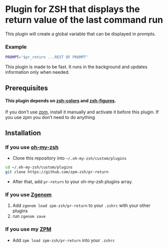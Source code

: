 # Plugin for ZSH that displays the return value of the last command run

This plugin will create a global variable that can be displayed in prompts. 

### Example

```sh
PROMPT='$pr_return ...REST OF PROMPT'
```

This plugin is made to be fast. It runs in the background and updates information only when needed.

## Prerequisites

#### This plugin depends on [zsh-colors](https://github.com/zpm-zsh/colors) and [zsh-figures](https://github.com/zpm-zsh/figures).

If you don't use [zpm](https://github.com/zpm-zsh/zpm), install it manually and activate it before this plugin. 
If you use zpm you don’t need to do anything

## Installation

### If you use [oh-my-zsh](https://github.com/robbyrussell/oh-my-zsh)

* Clone this repository into `~/.oh-my-zsh/custom/plugins`
```sh
cd ~/.oh-my-zsh/custom/plugins
git clone https://github.com/zpm-zsh/pr-return
```
* After that, add `pr-return` to your oh-my-zsh plugins array.

### If you use [Zgenom]([https://github.com/tarjoilija/zgen](https://github.com/jandamm/zgenom))

1. Add `zgenom load zpm-zsh/pr-return` to your `.zshrc` with your other plugins
2. run `zgenom save`

### If you use my [ZPM](https://github.com/zpm-zsh/zpm)

* Add `zpm load zpm-zsh/pr-return` into your `.zshrc`
